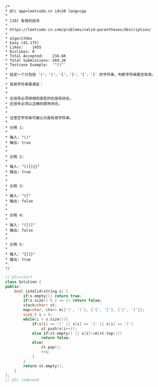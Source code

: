     /*
    * @lc app=leetcode.cn id=20 lang=cpp
    *
    * [20] 有效的括号
    *
    * https://leetcode-cn.com/problems/valid-parentheses/description/
    *
    * algorithms
    * Easy (41.17%)
    * Likes:    1455
    * Dislikes: 0
    * Total Accepted:    234.6K
    * Total Submissions: 569.2K
    * Testcase Example:  '"()"'
    *
    * 给定一个只包括 '('，')'，'{'，'}'，'['，']' 的字符串，判断字符串是否有效。
    * 
    * 有效字符串需满足：
    * 
    * 
    * 左括号必须用相同类型的右括号闭合。
    * 左括号必须以正确的顺序闭合。
    * 
    * 
    * 注意空字符串可被认为是有效字符串。
    * 
    * 示例 1:
    * 
    * 输入: "()"
    * 输出: true
    * 
    * 
    * 示例 2:
    * 
    * 输入: "()[]{}"
    * 输出: true
    * 
    * 
    * 示例 3:
    * 
    * 输入: "(]"
    * 输出: false
    * 
    * 
    * 示例 4:
    * 
    * 输入: "([)]"
    * 输出: false
    * 
    * 
    * 示例 5:
    * 
    * 输入: "{[]}"
    * 输出: true
    * 
    */
```C++
// @lc=start
class Solution {
public:
    bool isValid(string s) {
        if(s.empty()) return true;
        if(s.size() % 2 == 1) return false;
        stack<char> st;
        map<char, char> m{{'(', ')'}, {'{', '}'}, {'[', ']'}};
        size_t i = 0;
        while(i < s.size()){
            if(s[i] == '(' || s[i] == '{' || s[i] == '[')
                st.push(s[i++]);
            else if(st.empty() || s[i]!=m[st.top()])
                return false;
            else{
                st.pop();
                ++i;
            }
        }
        return st.empty();
    }
};
// @lc code=end

```